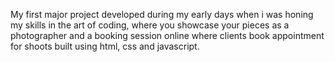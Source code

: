 My first major project developed during my early days when i was honing my skills in the art of coding, where you showcase your pieces as a photographer and a booking session online where clients book appointment for shoots built using html, css and javascript.
